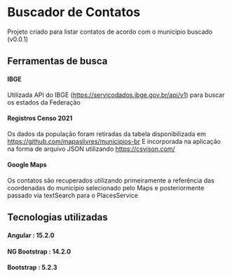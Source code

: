# Buscador de Contatos

Projeto criado para listar contatos de acordo com o município buscado (v0.0.1)

## Ferramentas de busca

#### IBGE

Utilizada API do IBGE (https://servicodados.ibge.gov.br/api/v1) para buscar os estados da Federação

#### Registros Censo 2021

Os dados da população foram retiradas da tabela disponibilizada em https://github.com/mapaslivres/municipios-br
E incorporada na aplicação na forma de arquivo JSON utilizando https://csvjson.com/

#### Google Maps

Os contatos são recuperados utilizando primeiramente a referência das coordenadas do município selecionado pelo Maps e posteriormente passado via textSearch para o PlacesService

## Tecnologias utilizadas

#### Angular : 15.2.0

#### NG Bootstrap : 14.2.0

#### Bootstrap : 5.2.3


